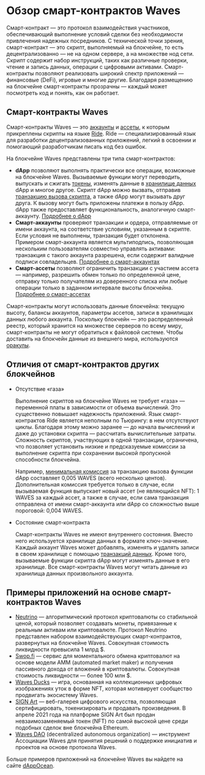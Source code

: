 # Обзор смарт-контрактов Waves

Смарт-контракт — это протокол взаимодействия участников, обеспечивающий выполнение условий сделки без необходимости привлечения надежных посредников. С технической точки зрения, смарт-контракт — это скрипт, выполняемый на блокчейне, то есть децентрализованно — не на одном сервере, а на множестве нод сети. Скрипт содержит набор инструкций, таких как различные проверки, чтение и запись данных, операции с цифровыми активами. Cмарт-контракты позволяют реализовать широкий спектр приложений — финансовые (DeFi), игровые и многие другие. Благодаря размещению на блокчейне смарт-контракты прозрачны — каждый может посмотреть код и понять, как он работает.

## Cмарт-контракты Waves

Смарт-контракты Waves — это [аккаунты](/ru/blockchain/account/) и [ассеты](/ru/blockchain/token/), к которым прикреплены скрипты на языке [Ride](/ru/ride/). Ride — специализированный язык для разработки децентрализованных приложений, легкий в освоении и помогающий разработчикам писать код без ошибок.

На блокчейне Waves представлены три типа смарт-контрактов:

* **dApp** позволяют выполнять практически все операции, возможные на блокчейне Waves. Вызываемые функции могут переводить, выпускать и сжигать [токены](/ru/blockchain/token/), изменять данные в [хранилище данных](/ru/blockchain/account/account-data-storage) dApp и многое другое. Скрипт dApp можно вызвать, отправив [транзакцию вызова скрипта](/ru/blockchain/transaction-type/invoke-script-transaction), а также dApp могут вызывать друг друга. К вызову могут быть приложены платежи в пользу dApp. dApp также предоставляет функциональность, аналогичную смарт-аккаунту. [Подробнее о dApp](/ru/building-apps/smart-contracts/what-is-a-dapp)
* **Смарт-аккаунты** проверяют транзакции и ордера, отправляемые от имени аккаунта, на соответствие условиям, указанным в скрипте. Если условия не выполнены, транзакция будет отклонена. Примером смарт-аккаунта является мультиподпись, позволяющая нескольким пользователям совместно управлять активами: транзакция с такого аккаунта разрешена, если содержит валидные подписи совладельцев. [Подробнее о смарт-аккаунтах](/ru/building-apps/smart-contracts/what-is-smart-account)
* **Смарт-ассеты** позволяют ограничить транзакции с участием ассета — например, разрешить обмен только по определенной цене, отправку только получателям из доверенного списка или любые операции только в заданном интервале высоты блокчейна. [Подробнее о смарт-ассетах](/ru/building-apps/smart-contracts/what-is-smart-asset)

Смарт-контракты могут использовать данные блокчейна: текущую высоту, балансы аккаунтов, параметры ассетов, записи в хранилищах данных любого аккаунта. Поскольку блокчейн — это распределенный реестр, который хранится на множестве серверов по всему миру, смарт-контракты не могут обратиться к файловой системе. Чтобы доставить на блокчейн данные из внешнего мира, используются [оракулы](/ru/blockchain/oracle).

## Отличия от смарт-контрактов других блокчейнов

* Отсутствие «газа»

   Выполнение скриптов на блокчейне Waves не требует «газа» — переменной платы в зависимости от объема вычислений. Это существенно повышает надежность приложений. Язык смарт-контрактов Ride является неполным по Тьюрингу: в нем отсутствуют циклы. Благодаря этому можно заранее — до начала вычислений и даже до установки скрипта — рассчитать вычислительные затраты. Сложность скриптов, участвующих в одной транзакции, ограничена, что позволяет установить низкие и предсказуемые комиссии за выполнение скрипта при сохранении высокой пропускной способности блокчейна.

   Например, [минимальная комиссия](/ru/blockchain/transaction/transaction-fee) за транзакцию вызова функции dApp составляет 0,005 WAVES (всего несколько центов). Дополнительная комиссия требуется только в случае, если вызываемая функция выпускает новый ассет (не являющийся NFT): 1 WAVES за каждый ассет, а также в случае, если сама транзакция отправлена от имени смарт-аккаунта или dApp со сложностью выше пороговой: 0,004 WAVES.

* Состояние смарт-контракта

   Cмарт-контракты Waves не имеют внутреннего состояния. Вместо него используется хранилище данных в формате ключ-значение. Каждый аккаунт Waves может добавлять, изменять и удалять записи в своем хранилище с помощью [транзакций данных](/ru/blockchain/transaction-type/data-transaction). Кроме того, вызываемые функции скрипта dApp могут изменять данные в его хранилище. Все смарт-контракты Waves могут читать данные из хранилища данных произвольного аккаунта.

## Примеры приложений на основе смарт-контрактов Waves

* [Neutrino](http://neutrino.at/) — алгоритмический протокол криптовалюты со стабильной ценой, который позволяет создавать монеты, привязанные к реальным активам или криптовалюте. Протокол Neutrino представлен набором взаимодействующих смарт-контрактов, развернутых на блокчейне Waves. Совокупная стоимость ликвидности превысила 1 млрд $.
* [Swop.fi](https://swop/fi) — сервис для моментального обмена криптовалют на основе модели AMM (automated market maker) и получения пассивного дохода от вложений в криптовалюты. Совокупная стоимость ликвидности — более 100 млн $.
* [Waves Ducks](https://wavesducks.com/) — игра, основанная на коллекционных цифровых изображениях уток в форме NFT, которая мотивирует сообщество продвигать экосистему Waves.
* [SIGN Art](https://sign-art.app/) — веб-галерея цифрового искусства, позволяющая сертифицировать, токенизировать и продавать произведения. В апреле 2021 года на платформе SIGN Art был продан невзаимозаменяемый токен (NFT) по самой высокой цене среди подобных сделок вне блокчейна Ethereum.
* [Waves DAO](https://dao.wavesassociation.org/) (decentralized autonomous organization) — инструмент Ассоциации Waves для принятия решений о поддержке инициатив и проектов на основе протокола Waves.

Больше примеров приложений на блокчейне Waves вы найдете на сайте [dAppOcean](https://www.dappocean.io/).
